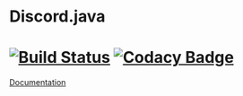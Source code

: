 # Discord.java

[![Build Status](https://travis-ci.org/ajpappas/Discord.java.svg?branch=master)](https://travis-ci.org/ajpappas/Discord.java) [![Codacy Badge](https://api.codacy.com/project/badge/Grade/f958086355d246389def31f2fd2179e8)](https://www.codacy.com/app/techtony96/Discord.java?utm_source=github.com&amp;utm_medium=referral&amp;utm_content=ajpappas/Discord.java&amp;utm_campaign=Badge_Grade)
======

[Documentation](https://austinv11.github.io/Discord4J/docs.html)
